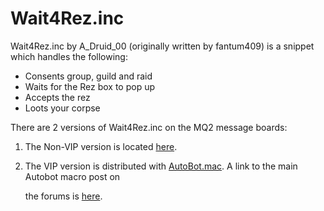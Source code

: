 # Wait4Rez.inc

Wait4Rez.inc by A\_Druid\_00 (originally written by fantum409) is a snippet which handles the following:

* Consents group, guild and raid
* Waits for the Rez box to pop up
* Accepts the rez
* Loots your corpse

There are 2 versions of Wait4Rez.inc on the MQ2 message boards:

1. The Non-VIP version is located [here](https://macroquest.org/phpBB3/viewtopic.php?t=10119).
2. The VIP version is distributed with [AutoBot.mac](autobot.mac.md). A link to the main Autobot macro post on

   the forums is [here](https://macroquest.org/phpBB3/viewtopic.php?t=12712).

